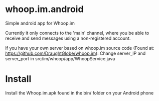 whoop.im.android
================

Simple android app for Whoop.im

Currently it only connects to the 'main' channel, where you be able to receive and send messages using a non-registered account.

If you have your own server based on whoop.im source code (Found at: https://github.com/DraughtGlobe/whoop.im): Change server_IP and server_port in src/im/whoop/app/WhoopService.java

Install
========
Install the Whoop.im.apk found in the bin/ folder on your Android phone



